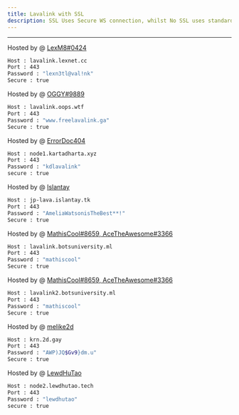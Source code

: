 ```yaml
---
title: Lavalink with SSL
description: SSL Uses Secure WS connection, whilst No SSL uses standard WS. if you want to use the SSL lavalink you need to make sure your bot uses that protocol.
---
```


---
Hosted by @ [LexM8#0424](https://lexnet.cc)
```bash
Host : lavalink.lexnet.cc
Port : 443
Password : "lexn3tl@val!nk"
Secure : true
```

Hosted by @ [OGGY#9889](https://www.freelavalink.ga)
```bash
Host : lavalink.oops.wtf
Port : 443
Password : "www.freelavalink.ga"
Secure : true
```

Hosted by @ [ErrorDoc404](https://github.com/ErrorDoc404)
```bash
Host : node1.kartadharta.xyz
Port : 443
Password : "kdlavalink"
secure : true
```

Hosted by @ [Islantay](https://github.com/Dep0s1t)
```bash
Host : jp-lava.islantay.tk
Port : 443
Password : "AmeliaWatsonisTheBest**!"
Secure : true
```

Hosted by @ [MathisCool#8659, AceTheAwesome#3366](https://lavalink-list.botsuniversity.ml)
```bash
Host : lavalink.botsuniversity.ml
Port : 443
Password : "mathiscool"
Secure : true
```

Hosted by @ [MathisCool#8659, AceTheAwesome#3366](https://lavalink-list.botsuniversity.ml)
```bash
Host : lavalink2.botsuniversity.ml
Port : 443
Password : "mathiscool"
Secure : true
```

Hosted by @ [melike2d](https://2d.gay)
```bash
Host : krn.2d.gay
Port : 443
Password : "AWP)JQ$Gv9}dm.u"
Secure : true
```

Hosted by @ [LewdHuTao](https://lewdhutao.me)
```bash
Host : node2.lewdhutao.tech
Port : 443
Password : "lewdhutao"
secure : true
```
